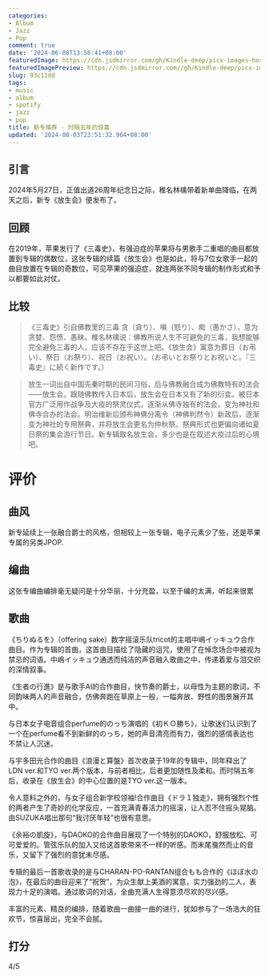 ```yaml
---
categories:
- Album
- Jazz
- Pop
comment: true
date: '2024-06-08T13:56:41+08:00'
featuredImage: https://cdn.jsdmirror.com/gh/Kindle-deep/picx-images-hosting@master/cover.73tslhoish.jpg
featuredImagePreview: https://cdn.jsdmirror.com//gh/Kindle-deep/picx-images-hosting@master/cover.73tslhoish.jpg
slug: 93c11dd
tags:
- music
- album
- spotify
- jazz
- pop
title: 新专推荐 - 时隔五年的惊喜
updated: '2024-08-03T23:51:32.964+08:00'
---
```



## 引言

2024年5月27日，正值出道26周年纪念日之际，稚名林檎带着新单曲降临，在两天之后，新专《放生会》便发布了。

## 回顾

在2019年，苹果发行了《三毒史》，有强迫症的苹果将与男歌手二重唱的曲目都放置到专辑的偶数位，这张专辑的续篇《放生会》也是如此，将与7位女歌手一起的曲目放置在专辑的奇数位，可见苹果的强迫症，就连两张不同专辑的制作形式和予以都要如此对仗。

## 比较

> 《三毒史》引自佛教里的三毒 贪（貪り）、嗔（怒り）、痴（愚かさ），意为贪婪、怨愤、愚昧。椎名林檎说：佛教所说人生不可避免的三毒，我想能够完全避免三毒的人，应该不存在于这世上吧。《放生会》寓意为葬日（お弔い）、祭日（お祭り）、祝日（お祝い）。（お弔いとお祭りとお祝いと。『三毒史』に続く新作です。）

> 放生一词出自中国先秦时期的民间习俗，后与佛教融合成为佛教特有的法会——放生会。跟随佛教传入日本后，放生会在日本又有了新的衍变。被日本官方广泛用作战争及大疫的祭灵仪式，逐渐从佛寺独有的法会，变为神社和佛寺合办的法会。明治维新后颁布神佛分离令（神佛判然令）新政后，逐渐变为神社的专用祭典，并将放生会更名为仲秋祭。祭典形式也更偏向诸如夏日祭的集会游行节日。新专辑取名放生会，多少也是在叙述大疫过后的心境吧。

# 评价

## 曲风

新专延续上一张融合爵士的风格，但相较上一张专辑，电子元素少了些，还是苹果专属的另类JPOP.

## 编曲

这张专编曲编排毫无疑问是十分华丽，十分充盈，以至于编的太满，听起来很累

## 歌曲

《ちりぬるを》（offering sake）数字摇滚乐队tricot的主唱中嶋イッキュウ合作曲目。作为专辑的首曲，这首曲目描绘了隐藏的诅咒，使用了在悼念场合中被视为禁忌的词语。中嶋イッキュウ通透而纯洁的声音融入歌曲之中，传递着爱与泪交织的深情叙事。

《生者の行進》是与歌手AI的合作曲目，快节奏的爵士，以母性为主题的歌词，不同韵味两人的声音融合，仿佛奔跑在草原上一般，一幅奔放、野性的图景展开其中。

与日本女子电音组合perfume的のっち演唱的《初ＫＯ勝ち》，让歌迷们认识到了一个在perfume看不到新鲜的のっち，她的声音清亮而有力，强烈的感情表达也不禁让人沉迷。

与宇多田光合作的曲目《浪漫と算盤》首次收录于19年的专辑中，同年释出了LDN ver.和TYO ver.两个版本，与前者相比，后者更加随性及柔和。而时隔五年后，收录在《放生会》的中心位置的是TYO ver.这一版本。

令人意料之外的，与女子组合新学校领袖!合作曲目《ドラ１独走》，拥有强烈个性的两者产生了奇妙的化学反应，一首充满青春活力的摇滚，让人忍不住摇头晃脑。由SUZUKA唱出那句“我讨厌年轻”也很有意思。

《余裕の凱旋》，与DAOKO的合作曲目展现了一个特别的DAOKO，舒服放松、可可爱爱的。管弦乐队的加入又给这首歌带来不一样的听感。而末尾戛然而止的音乐，又留下了强烈的意犹未尽感。

专辑的最后一首歌收录的是与CHARAN-PO-RANTAN组合もも合作的《ほぼ水の泡》，在最后的曲目迎来了“祝贺”，为众生献上美酒的寓意，实力强劲的二人，表现力十足的演唱。通过歌词的对话，全曲充满人生得意须尽欢的尽兴感。

丰富的元素、精良的编排，随着歌曲一曲接一曲的进行，犹如参与了一场浩大的狂欢节，惊喜层出，完全不会腻。

## 打分

4/5
